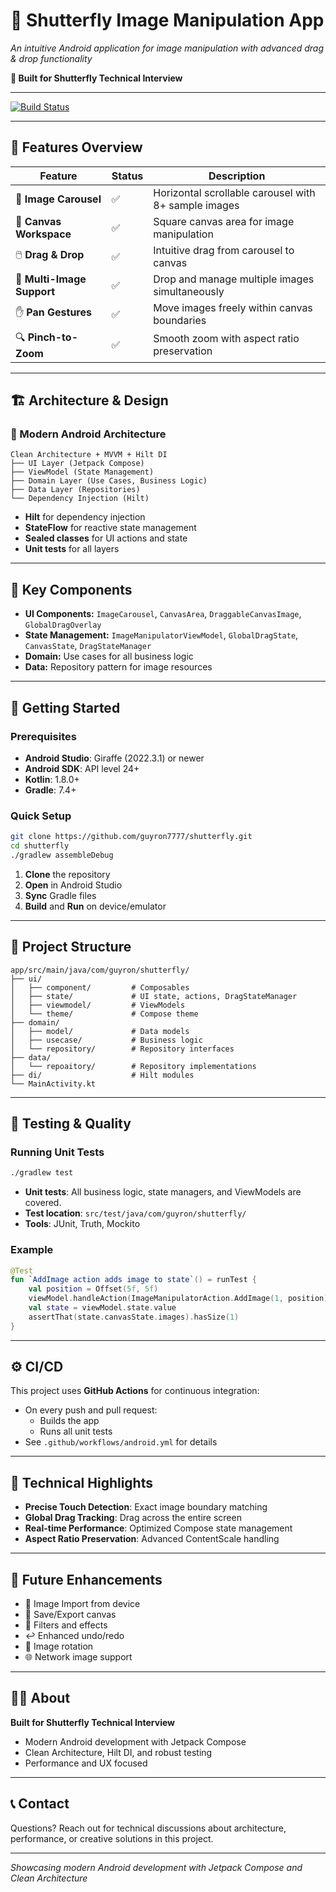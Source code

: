 # 📸 Shutterfly Image Manipulation App

*An intuitive Android application for image manipulation with advanced drag & drop functionality*

**🎯 Built for Shutterfly Technical Interview**

---

[![Build Status](https://github.com/guyron7777/shutterfly/actions/workflows/android.yml/badge.svg)](https://github.com/guyron7777/shutterfly/actions)

---

## 🌟 Features Overview

| Feature | Status | Description |
|---------|--------|-------------|
| 🎠 **Image Carousel** | ✅ | Horizontal scrollable carousel with 8+ sample images |
| 🎨 **Canvas Workspace** | ✅ | Square canvas area for image manipulation |
| 🖱️ **Drag & Drop** | ✅ | Intuitive drag from carousel to canvas |
| 📱 **Multi-Image Support** | ✅ | Drop and manage multiple images simultaneously |
| ✋ **Pan Gestures** | ✅ | Move images freely within canvas boundaries |
| 🔍 **Pinch-to-Zoom** | ✅ | Smooth zoom with aspect ratio preservation |

---

## 🏗️ Architecture & Design

### 📐 Modern Android Architecture

```
Clean Architecture + MVVM + Hilt DI
├── UI Layer (Jetpack Compose)
├── ViewModel (State Management)
├── Domain Layer (Use Cases, Business Logic)
├── Data Layer (Repositories)
└── Dependency Injection (Hilt)
```

- **Hilt** for dependency injection
- **StateFlow** for reactive state management
- **Sealed classes** for UI actions and state
- **Unit tests** for all layers

---

## 🧩 Key Components

- **UI Components:** `ImageCarousel`, `CanvasArea`, `DraggableCanvasImage`, `GlobalDragOverlay`
- **State Management:** `ImageManipulatorViewModel`, `GlobalDragState`, `CanvasState`, `DragStateManager`
- **Domain:** Use cases for all business logic
- **Data:** Repository pattern for image resources

---

## 🚀 Getting Started

### Prerequisites
- **Android Studio**: Giraffe (2022.3.1) or newer
- **Android SDK**: API level 24+
- **Kotlin**: 1.8.0+
- **Gradle**: 7.4+

### Quick Setup

```bash
git clone https://github.com/guyron7777/shutterfly.git
cd shutterfly
./gradlew assembleDebug
```

1. **Clone** the repository
2. **Open** in Android Studio
3. **Sync** Gradle files
4. **Build** and **Run** on device/emulator

---

## 📁 Project Structure

```
app/src/main/java/com/guyron/shutterfly/
├── ui/
│   ├── component/         # Composables
│   ├── state/             # UI state, actions, DragStateManager
│   ├── viewmodel/         # ViewModels
│   └── theme/             # Compose theme
├── domain/
│   ├── model/             # Data models
│   ├── usecase/           # Business logic
│   └── repository/        # Repository interfaces
├── data/
│   └── repoaitory/        # Repository implementations
├── di/                    # Hilt modules
└── MainActivity.kt
```

---

## 🧪 Testing & Quality

### Running Unit Tests

```bash
./gradlew test
```

- **Unit tests**: All business logic, state managers, and ViewModels are covered.
- **Test location**: `src/test/java/com/guyron/shutterfly/`
- **Tools**: JUnit, Truth, Mockito

### Example

```kotlin
@Test
fun `AddImage action adds image to state`() = runTest {
    val position = Offset(5f, 5f)
    viewModel.handleAction(ImageManipulatorAction.AddImage(1, position))
    val state = viewModel.state.value
    assertThat(state.canvasState.images).hasSize(1)
}
```

---

## ⚙️ CI/CD

This project uses **GitHub Actions** for continuous integration:

- On every push and pull request:
  - Builds the app
  - Runs all unit tests
- See `.github/workflows/android.yml` for details

---

## 🔧 Technical Highlights

- **Precise Touch Detection**: Exact image boundary matching
- **Global Drag Tracking**: Drag across the entire screen
- **Real-time Performance**: Optimized Compose state management
- **Aspect Ratio Preservation**: Advanced ContentScale handling

---

## 🚀 Future Enhancements

- 📁 Image Import from device
- 💾 Save/Export canvas
- 🎨 Filters and effects
- ↩️ Enhanced undo/redo
- 🔄 Image rotation
- 🌐 Network image support

---

## 👨‍💻 About

**Built for Shutterfly Technical Interview**

- Modern Android development with Jetpack Compose
- Clean Architecture, Hilt DI, and robust testing
- Performance and UX focused

---

## 📞 Contact

Questions? Reach out for technical discussions about architecture, performance, or creative solutions in this project.

---

*Showcasing modern Android development with Jetpack Compose and Clean Architecture*